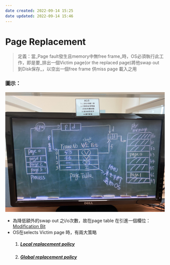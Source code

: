 ```yaml
---
date created: 2022-09-14 15:25
date updated: 2022-09-14 15:46
---
```


# Page Replacement

> 定義：當_Page fault發生且memory中無free frame_時，OS必須執行此工作，即是要_排出一個Victim page(or the replaced page)將他swap out 到Disk保存_，以空出一個free frame 供miss page 載入之用

### 圖示：

![](../img/764D9919-15AC-4A28-851B-EC3E726EFC0F.jpeg)

- 為降低額外的swap out 之i/o次數，故在page table 在引進一個欄位：[Modification Bit](Modification%20Bit.md)
- OS在selects Victim page 時，有兩大策略
  1. ##### [Local replacement policy](Local%20replacement%20policy.md)
  2. ##### [Global replacement policy](Global%20replacement%20policy.md)
